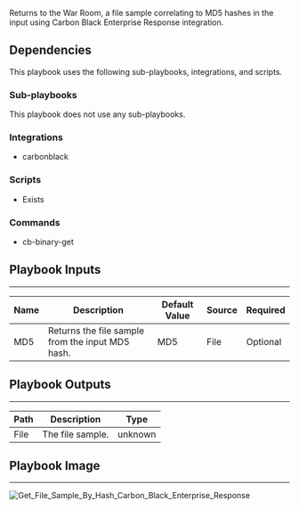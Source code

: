 Returns to the War Room, a file sample correlating to MD5 hashes in the input using Carbon Black Enterprise Response integration.

## Dependencies
This playbook uses the following sub-playbooks, integrations, and scripts.

### Sub-playbooks
This playbook does not use any sub-playbooks.

### Integrations
* carbonblack

### Scripts
* Exists

### Commands
* cb-binary-get

## Playbook Inputs
---

| **Name** | **Description** | **Default Value** | **Source** | **Required** |
| --- | --- | --- | --- | --- |
| MD5 | Returns the file sample from the input MD5 hash. | MD5 | File | Optional |

## Playbook Outputs
---

| **Path** | **Description** | **Type** |
| --- | --- | --- |
| File | The file sample. | unknown |

## Playbook Image
---
![Get_File_Sample_By_Hash_Carbon_Black_Enterprise_Response](../../doc_files/Get_File_Sample_By_Hash_Carbon_Black_Enterprise_Response.png)
